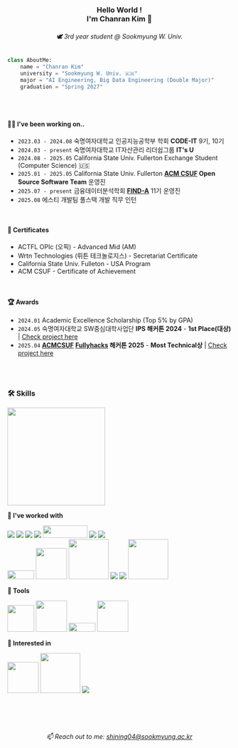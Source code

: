 <div align="center">
    
<!-- 타이틀  -->
### Hello World !<br>I'm Chanran Kim 🥰
###### 🕊️ 3rd year student @ Sookmyung W. Univ. <br>
<!-- [![Hits](https://hits.seeyoufarm.com/api/count/incr/badge.svg?url=https%3A%2F%2Fgithub.com%2Fisliese%2Fhit-counter&count_bg=%231A1B19&title_bg=%23555555&icon=&icon_color=%231A1B19&title=hits&edge_flat=false)](https://hits.seeyoufarm.com) -->
<!--<a href="https://instagram.com/isliese">
    <img 
        src="https://img.shields.io/badge/Instagram-FFDBE6?logo=instagram&logoColor=white&weight=30px&text_color=FFFFFF&title_color=FFFFFF&link={https://www.instagram.com/isliese/}"
        style="height : auto; margin-left : 10px; margin-right : 10px;"/> -->

</div>


<!-- 기본 설명 -->
```python
class AboutMe:
    name = "Chanran Kim"
    university = "Sookmyung W. Univ. 🇰🇷"
    major = "AI Engineering, Big Data Engineering (Double Major)"
    graduation = "Spring 2027"
```
<br>
<br>

#### 👩‍🎓 I've been working on..
- `2023.03 - 2024.08` 숙명여자대학교 인공지능공학부 학회 **CODE-IT** 9기, 10기
- `2024.03 - present` 숙명여자대학교 IT자산관리 리더쉽그룹 **IT's U** 
- `2024.08 - 2025.05` California State Univ. Fullerton Exchange Student (Computer Science) 🇺🇸
- `2025.01 - 2025.05` California State Univ. Fullerton **[ACM CSUF](https://acmcsuf.com/) Open Source Software Team** 운영진
- `2025.07 - present` 금융데이터분석학회 [**FIND-A**](https://find-a-ai.github.io/) 11기 운영진
- `2025.08` 에스티 개발팀 풀스택 개발 직무 인턴
<br>

#### 🎉 Certificates
- ACTFL OPIc (오픽) - Advanced Mid (AM)
- Wrtn Technologies (뤼튼 테크놀로지스) - Secretariat Certificate
- California State Univ. Fulleton - USA Program
- ACM CSUF - Certificate of Achievement
<br>

#### 🏆 Awards
- `2024.01` Academic Excellence Scholarship (Top 5% by GPA)
- `2024.05` 숙명여자대학교 SW중심대학사업단 **IPS 해커톤 2024** - **1st Place(대상)** | [Check project here](https://github.com/dl-tpdnjs/IPS_BingBong)<br> 
- `2025.04` **[ACMCSUF](https://acmcsuf.com/)** **[Fullyhacks](https://fullyhacks.acmcsuf.com/) 해커톤 2025** - **Most Technical상** | [Check project here](https://github.com/isliese/ASTRO-ASL)

<br><br>


### 🛠️ Skills
<img src="https://github-readme-stats.vercel.app/api/top-langs/?username=isliese&layout=compact&count_private=true&custom_title=My%20Languages&bg_color=141414&hide=jupyter%20notebook,shell,Batchfile&title_color=FFFFFF&lang_count=8&text_color=FFFFFF" width="220" />


**📍 I've worked with**

<!-- 스킬 뱃지 -->
<img src="https://img.shields.io/badge/Python-3776AB?style=flat-square&logo=Python&logoColor=white"/> <img src="https://img.shields.io/badge/Flask-000000?style=flat-square&logo=flask&logoColor=white"/> <img src="https://img.shields.io/badge/React-61DAFB?style=flat-square&logo=React&logoColor=black"/> <img src="https://img.shields.io/badge/Node.js-339933?style=flat-square&logo=Node.js&logoColor=white"/> <img src="https://img.shields.io/badge/Tailwind%20CSS-06B6D4?style=flat-square&logo=Tailwind%20CSS&logoColor=white" width="100" height="28"/> <img src="https://img.shields.io/badge/JavaScript-F7DF1E?style=flat-square&logo=javascript&logoColor=black"/> <img src="https://img.shields.io/badge/Svelte-FF3E00?style=flat-square&logo=Svelte&logoColor=white"/> <br>  <img src="https://img.shields.io/badge/numpy-%23013243.svg?style=for-the-badge&logo=numpy&logoColor=white" width="60" height="20"> 
<img src="https://img.shields.io/badge/Matplotlib-%23ffffff.svg?style=for-the-badge&logo=Matplotlib&logoColor=black" width="70">
<img src="https://img.shields.io/badge/scikit--learn-%23F7931E.svg?style=for-the-badge&logo=scikit-learn&logoColor=white" width="90">
<img src="https://img.shields.io/badge/MySQL-4479A1?style=flat-square&logo=MySQL&logoColor=white"/>
<img src="https://img.shields.io/badge/JAVA-007396?style=flat&logo=Java&logoColor=white"/>  <img src="https://img.shields.io/badge/springboot-6DB33F?style=for-the-badge&logo=springboot&logoColor=white" width="90" >

**📍 Tools**
<!-- 사용 도구들 -->
<img src="https://img.shields.io/badge/VS Code-0078d7.svg?style=for-the-badge&logo=visual-studio-code&logoColor=white" width="60"> <img src="https://img.shields.io/badge/Notion-%23000000.svg?style=for-the-badge&logo=notion&logoColor=white" width="70"> <img src="https://img.shields.io/badge/Figma-F24E1E?style=for-the-badge&logo=Figma&logoColor=white" width="60" height="20"> <img src="https://img.shields.io/badge/IntelliJ-000000.svg?style=for-the-badge&logo=intellij-idea&logoColor=white" width="70"> 


**📍 Interested in**
<!-- 스킬 뱃지 -->
<img src="https://img.shields.io/badge/Matplotlib-%23ffffff.svg?style=for-the-badge&logo=Matplotlib&logoColor=black" width="70"> <img src="https://img.shields.io/badge/scikit--learn-%23F7931E.svg?style=for-the-badge&logo=scikit-learn&logoColor=white" width="90"> <img src="https://img.shields.io/badge/Amazon AWS-232F3E?style=flat-square&logo=amazonaws&logoColor=white"/> 

<br><br><br>

<div align="center">

###### 📫 Reach out to me: shining04@sookmyung.ac.kr


<!-- 백준 티어 -->
<!-- <img src="http://mazassumnida.wtf/api/v2/generate_badge?boj=shining04" width="200" height="100" />-->
<!-- 깃허브 Top Langs -->





